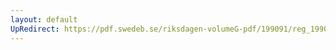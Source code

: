 ```yaml
---
layout: default
UpRedirect: https://pdf.swedeb.se/riksdagen-volumeG-pdf/199091/reg_199091/reg_199091_0290.pdf
---
```

